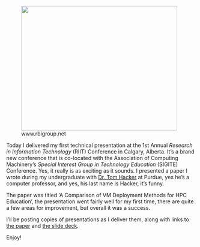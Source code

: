 

<figure  class="wp-caption alignnone"><img title="Calgary Skyline" src="http://www.rbigroup.net/wp-content/themes/twentyten/images/calgary-ab-canada.jpg" alt="" width="415" height="332" /><figcaption class="wp-caption-text">www.rbigroup.net</figcaption></figure> 

Today I delivered my first technical presentation at the 1st Annual _Research in Information Technology_ (RIIT) Conference in Calgary, Alberta. It&#8217;s a brand new conference that is co-located with the Association of Computing Machinery&#8217;s _Special Interest Group in Technology Education_ (SIGITE) Conference. Yes, it really is as exciting as it sounds. I presented a paper I wrote during my undergraduate with [Dr. Tom Hacker][1] at Purdue, yes he&#8217;s a computer professor, and yes, his last name is Hacker, it&#8217;s funny.

The paper was titled &#8216;A Comparison of VM Deployment Methods for HPC Education&#8217;, the presentation went fairly well for my first time, there are quite a few areas for improvement, but overall it was a success.

I&#8217;ll be posting copies of presentations as I deliver them, along with links to <a title="Robison-Hacker Paper" href="http://sigite2012.sigite.org/wp-content/uploads/2012/08/session09-paper03.pdf" target="_blank">the paper</a> and [the slide deck][2].

Enjoy!





[1]: http://www2.tech.purdue.edu/cpt/SelfStudy/CPTFacultyVitas/FacultyStaff/DisplayStaffMember.asp?member&#61;tjhacker "Tom Hacker"
[2]: https://files.nickrobison.com/images/2012/10/SIGITE-Presentation.pptx "SIGITE Presentation"
